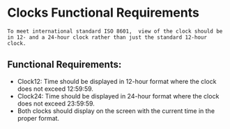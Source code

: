 # Clocks Functional Requirements

    To meet international standard ISO 8601,  view of the clock should be in 12- and a 24-hour clock rather than just the standard 12-hour clock.

## Functional Requirements:
   - Clock12: Time should be displayed in 12-hour format where the clock does not exceed 12:59:59.
   - Clock24: Time should be displayed in 24-hour format where the clock does not exceed 23:59:59.
   - Both clocks should display on the screen with the current time in the proper format.